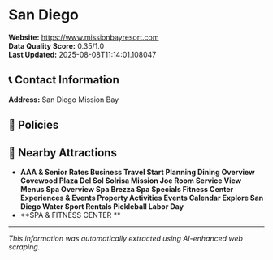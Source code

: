 # San Diego

**Website:** https://www.missionbayresort.com  
**Data Quality Score:** 0.35/1.0  
**Last Updated:** 2025-08-08T11:14:01.108047  

## 📞 Contact Information

**Address:** San Diego Mission Bay  

## 🏨 Policies

## 🎯 Nearby Attractions

- **AAA & Senior Rates     Business Travel     Start Planning      Dining       Overview     Covewood     Plaza Del Sol     Solrisa     Mission Joe     Room Service     View Menus      Spa       Overview     Spa Brezza     Spa Specials     Fitness Center      Experiences & Events       Property Activities     Events Calendar     Explore San Diego     Water Sport Rentals     Pickleball     Labor Day**
- **SPA & FITNESS CENTER          **

---
*This information was automatically extracted using AI-enhanced web scraping.*
